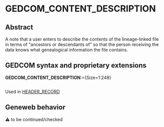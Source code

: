﻿# GEDCOM_CONTENT_DESCRIPTION
## Abstract
A note that a user enters to describe the contents of the lineage-linked file in terms of "ancestors or
descendants of" so that the person receiving the data knows what genealogical information the
file contains.


## GEDCOM syntax and proprietary extensions

**GEDCOM_CONTENT_DESCRIPTION**:={Size=1:248}
<pre>
</pre>
Used in <a href=Ged.HEADER_RECORD.md>HEADER_RECORD</a><br />


## Geneweb behavior



:warning: to be continued/checked

